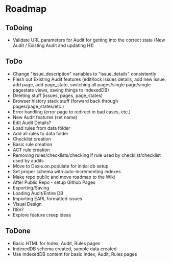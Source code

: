 # Roadmap

## ToDoing
* Validate URL parameters for Audit for getting into the correct state (New Audit / Existing Audit and updating H1)

## ToDo
* Change "issue_description" variables to "issue_details" consistently
* Flesh out Existing Audit features (edit/lock issues details, add new issue, add page, add page_state, switching all pages/single page/single pagestate views, saving things to IndexedDB)
* Deleting stuff (issues, pages, page_states)
* Browser history stack stuff (forward back through pages/page_states/etc.)
* Error handling (error page to redirect in bad cases, etc.)
* New Audit features (set name)
* Edit Audit Details?
* Load rules from data folder
* Add all rules to data folder
* Checklist creation
* Basic rule creation
* ACT rule creation
* Removing rules/checklists/checking if rule used by checklist/checklist used by audits
* Move to Dexie.on.populate for initial db setup
* Set proper schema with auto-incrementing indexes
* Make repo public and move roadmap to the Wiki
* After Public Repo - setup Github Pages
* Exporting/Saving
* Loading Audit/Entire DB
* Importing EARL formatted issues
* Visual Design
* I18n?
* Explore feature creep ideas


## ToDone
* Basic HTML for Index, Audit, Rules pages
* IndexedDB schema created, sample data created
* Use IndexedDB content for basic Index, Audit, Rules pages